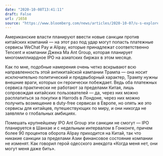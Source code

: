 ```yaml
---
date: "2020-10-08T13:41:11"
draft: False
url: /1658
source: "https://www.bloomberg.com/news/articles/2020-10-07/u-s-explores-restrictions-on-ant-group-tencent-payment-systems?sref=D9adxNGw"
---
```


Американские власти планируют ввести новые санкции против китайских компаний — на этот раз под удар могут попасть платежные сервисы WeChat Pay и Alipay, которые принадлежат соответственно Tencent и компании Джека Ма Ant Group, которая планирует многомиллиардное IPO на азиатских биржах в этом месяце. 

Как по мне, подобные намерения очень четко вскрывают всю направленность этой антикитайской кампании Трампа — она носит исключительно политический и предвыборный характер, Трампу нужны внешние враги, которых он героически побеждает. Ведь оба платежных сервиса практически не работают за пределами Китая, лишь сопровождая китайских пользователей — да, через них можно расплатиться за покупки в Harrods в Лондоне, через них можно получить возмещение в duty-free сервисах в Европе, но опять же это сервисы для китайцев, путешествующих по миру, и они никогда не заявляли о глобальных амбициях.

Помешать крупнейшему IPO Ant Group эти санкции не смогут — IPO планируется в Шанхае и с недельным интервалом в Гонконге, причем более 90 процентов оборота Alipay приходится на Китай, так что никакие санкции за пределами Азии финансовое состояние компании не изменят. Как говорил герой одесского анекдота «Когда меня нет, они могут меня даже бить».
